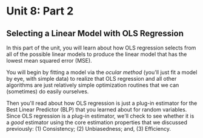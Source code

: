 # Unit 8: Part 2
## Selecting a Linear Model with OLS Regression 

In this part of the unit, you will learn about how OLS regression selects from all of the possible linear models to produce the linear model that has the lowest mean squared error (MSE). 

You will begin by fitting a model via the *ocular method* (you'll just fit a model by eye, with simple data) to realize that OLS regression and all other algorithms are just relatively simple optimization routines that we can (sometimes) do easily ourselves. 

Then you'll read about how OLS regression is just a plug-in estimator for the Best Linear Predictor (BLP) that you learned about for random variables. Since OLS regression is a plug-in estimator, we'll check to see whether it is a *good* estimator using the core estimation properties that we discussed previously: (1) Consistency; (2) Unbiasedness; and, (3) Efficiency. 
